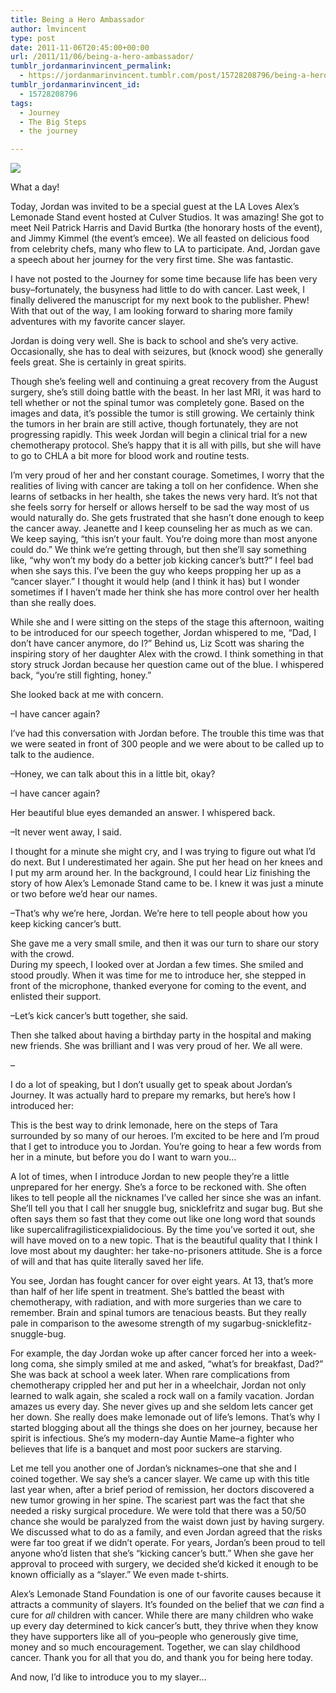 ```yaml
---
title: Being a Hero Ambassador
author: lmvincent
type: post
date: 2011-11-06T20:45:00+00:00
url: /2011/11/06/being-a-hero-ambassador/
tumblr_jordanmarinvincent_permalink:
  - https://jordanmarinvincent.tumblr.com/post/15728208796/being-a-hero-ambassador
tumblr_jordanmarinvincent_id:
  - 15728208796
tags:
  - Journey
  - The Big Steps
  - the journey

---
```

![][1]

What a day!

Today, Jordan was invited to be a special guest at the LA Loves Alex&rsquo;s Lemonade Stand event hosted at Culver Studios. It was amazing! She got to meet Neil Patrick Harris and David Burtka (the honorary hosts of the event), and Jimmy Kimmel (the event&rsquo;s emcee). We all feasted on delicious food from celebrity chefs, many who flew to LA to participate. And, Jordan gave a speech about her journey for the very first time. She was fantastic.

I have not posted to the Journey for some time because life has been very busy&ndash;fortunately, the busyness had little to do with cancer. Last week, I finally delivered the manuscript for my next book to the publisher. Phew! With that out of the way, I am looking forward to sharing more family adventures with my favorite cancer slayer. 

Jordan is doing very well. She is back to school and she&rsquo;s very active. Occasionally, she has to deal with seizures, but (knock wood) she generally feels great. She is certainly in great spirits.

Though she&rsquo;s feeling well and continuing a great recovery from the August surgery, she&rsquo;s still doing battle with the beast. In her last MRI, it was hard to tell whether or not the spinal tumor was completely gone. Based on the images and data, it&rsquo;s possible the tumor is still growing. We certainly think the tumors in her brain are still active, though fortunately, they are not progressing rapidly. This week Jordan will begin a clinical trial for a new chemotherapy protocol. She&rsquo;s happy that it is all with pills, but she will have to go to CHLA a bit more for blood work and routine tests. 

I&rsquo;m very proud of her and her constant courage. Sometimes, I worry that the realities of living with cancer are taking a toll on her confidence. When she learns of setbacks in her health, she takes the news very hard. It&rsquo;s not that she feels sorry for herself or allows herself to be sad the way most of us would naturally do. She gets frustrated that she hasn&rsquo;t done enough to keep the cancer away. Jeanette and I keep counseling her as much as we can. We keep saying, &ldquo;this isn&rsquo;t your fault. You&rsquo;re doing more than most anyone could do.&rdquo; We think we&rsquo;re getting through, but then she&rsquo;ll say something like, &ldquo;why won&rsquo;t my body do a better job kicking cancer&rsquo;s butt?&rdquo; I feel bad when she says this. I&rsquo;ve been the guy who keeps propping her up as a &ldquo;cancer slayer.&rdquo; I thought it would help (and I think it has) but I wonder sometimes if I haven&rsquo;t made her think she has more control over her health than she really does.

While she and I were sitting on the steps of the stage this afternoon, waiting to be introduced for our speech together, Jordan whispered to me, &ldquo;Dad, I don&rsquo;t have cancer anymore, do I?&rdquo; Behind us, Liz Scott was sharing the inspiring story of her daughter Alex with the crowd. I think something in that story struck Jordan because her question came out of the blue. I whispered back, &ldquo;you&rsquo;re still fighting, honey.&rdquo;

She looked back at me with concern.

&ndash;I have cancer again?

I&rsquo;ve had this conversation with Jordan before. The trouble this time was that we were seated in front of 300 people and we were about to be called up to talk to the audience.

&ndash;Honey, we can talk about this in a little bit, okay?

&ndash;I have cancer again?

Her beautiful blue eyes demanded an answer. I whispered back.

&ndash;It never went away, I said.

I thought for a minute she might cry, and I was trying to figure out what I&rsquo;d do next. But I underestimated her again. She put her head on her knees and I put my arm around her. In the background, I could hear Liz finishing the story of how Alex&rsquo;s Lemonade Stand came to be. I knew it was just a minute or two before we&rsquo;d hear our names.

&ndash;That&rsquo;s why we&rsquo;re here, Jordan. We&rsquo;re here to tell people about how you keep kicking cancer&rsquo;s butt.

She gave me a very small smile, and then it was our turn to share our story with the crowd.  
During my speech, I looked over at Jordan a few times. She smiled and stood proudly. When it was time for me to introduce her, she stepped in front of the microphone, thanked everyone for coming to the event, and enlisted their support.

&ndash;Let&rsquo;s kick cancer&rsquo;s butt together, she said.

Then she talked about having a birthday party in the hospital and making new friends. She was brilliant and I was very proud of her. We all were. 

&ndash;

I do a lot of speaking, but I don&rsquo;t usually get to speak about Jordan&rsquo;s Journey. It was actually hard to prepare my remarks, but here&rsquo;s how I introduced her:

This is the best way to drink lemonade, here on the steps of Tara surrounded by so many of our heroes. I&rsquo;m excited to be here and I&rsquo;m proud that I get to introduce you to Jordan. You&rsquo;re going to hear a few words from her in a minute, but before you do I want to warn you&hellip;

A lot of times, when I introduce Jordan to new people they&rsquo;re a little unprepared for her energy. She&rsquo;s a force to be reckoned with. She often likes to tell people all the nicknames I&rsquo;ve called her since she was an infant. She&rsquo;ll tell you that I call her snuggle bug, snicklefritz and sugar bug. But she often says them so fast that they come out like one long word that sounds like supercalifragilisticexpialidocious. By the time you&rsquo;ve sorted it out, she will have moved on to a new topic. That is the beautiful quality that I think I love most about my daughter: her take-no-prisoners attitude. She is a force of will and that has quite literally saved her life.

You see, Jordan has fought cancer for over eight years. At 13, that&rsquo;s more than half of her life spent in treatment. She&rsquo;s battled the beast with chemotherapy, with radiation, and with more surgeries than we care to remember. Brain and spinal tumors are tenacious beasts. But they really pale in comparison to the awesome strength of my sugarbug-snicklefitz-snuggle-bug.

For example, the day Jordan woke up after cancer forced her into a week-long coma, she simply smiled at me and asked, &ldquo;what&rsquo;s for breakfast, Dad?&rdquo; She was back at school a week later. When rare complications from chemotherapy crippled her and put her in a wheelchair, Jordan not only learned to walk again, she scaled a rock wall on a family vacation. Jordan amazes us every day. She never gives up and she seldom lets cancer get her down. She really does make lemonade out of life&rsquo;s lemons. That&rsquo;s why I started blogging about all the things she does on her journey, because her spirit is infectious. She&rsquo;s my modern-day Auntie Mame&ndash;a fighter who believes that life is a banquet and most poor suckers are starving.

Let me tell you another one of Jordan&rsquo;s nicknames&ndash;one that she and I coined together. We say she&rsquo;s a cancer slayer. We came up with this title last year when, after a brief period of remission, her doctors discovered a new tumor growing in her spine. The scariest part was the fact that she needed a risky surgical procedure. We were told that there was a 50/50 chance she would be paralyzed from the waist down just by having surgery. We discussed what to do as a family, and even Jordan agreed that the risks were far too great if we didn&rsquo;t operate. For years, Jordan&rsquo;s been proud to tell anyone who&rsquo;d listen that she&rsquo;s &ldquo;kicking cancer&rsquo;s butt.&rdquo; When she gave her approval to proceed with surgery, we decided she&rsquo;d kicked it enough to be known officially as a &ldquo;slayer.&rdquo; We even made t-shirts.

Alex&rsquo;s Lemonade Stand Foundation is one of our favorite causes because it attracts a community of slayers. It&rsquo;s founded on the belief that we _can_ find a cure for _all_ children with cancer. While there are many children who wake up every day determined to kick cancer&rsquo;s butt, they thrive when they know they have supporters like all of you&ndash;people who generously give time, money and so much encouragement. Together, we can slay childhood cancer. Thank you for all that you do, and thank you for being here today.

And now, I&rsquo;d like to introduce you to my slayer&hellip;

 [1]: https://media.tumblr.com/tumblr_lyua92A4OC1r5aaue.jpg